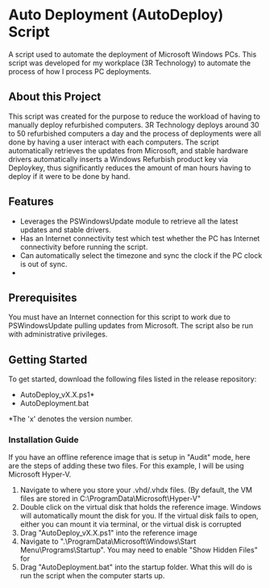 <!-- Project Name and Description-->
# Auto Deployment (AutoDeploy) Script
<!-- Brief Description -->
A script used to automate the deployment of Microsoft Windows PCs. This script was developed for my workplace (3R Technology) to automate the process of how I process PC deployments.

<!-- About this Project -->
## About this Project
This script was created for the purpose to reduce the workload of having to manually deploy refurbished computers. 3R Technology deploys around 30 to 50 refurbished computers a day and the process of deployments were all done by having a user interact with each computers. The script automatically retrieves the updates from Microsoft, and stable hardware drivers automatically inserts a Windows Refurbish product key via Deploykey, thus significantly reduces the amount of man hours having to deploy if it were to be done by hand.

<!-- Features -->
## Features
- Leverages the PSWindowsUpdate module to retrieve all the latest updates and stable drivers.
- Has an Internet connectivity test which test whether the PC has Internet connectivity before running the script.
- Can automatically select the timezone and sync the clock if the PC clock is out of sync.
- 
<!-- Prerequisites -->
## Prerequisites
You must have an Internet connection for this script to work due to PSWindowsUpdate pulling updates from Microsoft. The script also be run with administrative privileges.
<!-- Getting Started -->
## Getting Started
To get started, download the following files listed in the release repository:

- AutoDeploy_vX.X.ps1*
- AutoDeployment.bat

*The 'x' denotes the version number.

### Installation Guide
If you have an offline reference image that is setup in "Audit" mode, here are the steps of adding these two files. For this example, I will be using Microsoft Hyper-V.
1. Navigate to where you store your .vhd/.vhdx files. (By default, the VM files are stored in C:\ProgramData\Microsoft\Hyper-V"
2. Double click on the virtual disk that holds the reference image. Windows will automatically mount the disk for you. If the virtual disk fails to open, either you can mount it via terminal, or the virtual disk is corrupted
3. Drag "AutoDeploy_vX.X.ps1" into the reference image
4. Navigate to ".\ProgramData\Microsoft\Windows\Start Menu\Programs\Startup". You may need to enable "Show Hidden Files" for 
5. Drag "AutoDeployment.bat" into the startup folder. What this will do is run the script when the computer starts up.
